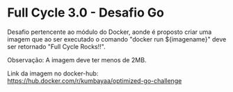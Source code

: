 # Full Cycle 3.0 - Desafio Go

Desafio pertencente ao módulo do Docker, aonde é proposto criar uma imagem que ao ser executado o comando "docker run ${imagename}" deve ser retornado "Full Cycle Rocks!!".

Observação: A imagem deve ter menos de 2MB.

Link da imagem no docker-hub:
https://hub.docker.com/r/kumbayaa/optimized-go-challenge
